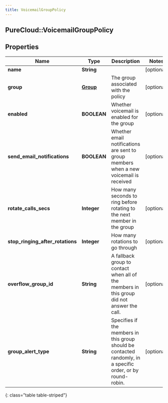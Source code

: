 ```yaml
---
title: VoicemailGroupPolicy
---
```

## PureCloud::VoicemailGroupPolicy

## Properties

|Name | Type | Description | Notes|
|------------ | ------------- | ------------- | -------------|
| **name** | **String** |  | [optional] |
| **group** | [**Group**](Group.html) | The group associated with the policy | [optional] |
| **enabled** | **BOOLEAN** | Whether voicemail is enabled for the group | [optional] |
| **send_email_notifications** | **BOOLEAN** | Whether email notifications are sent to group members when a new voicemail is received | [optional] |
| **rotate_calls_secs** | **Integer** | How many seconds to ring before rotating to the next member in the group | [optional] |
| **stop_ringing_after_rotations** | **Integer** | How many rotations to go through | [optional] |
| **overflow_group_id** | **String** |  A fallback group to contact when all of the members in this group did not answer the call. | [optional] |
| **group_alert_type** | **String** | Specifies if the members in this group should be contacted randomly, in a specific order, or by round-robin. | [optional] |
{: class="table table-striped"}


